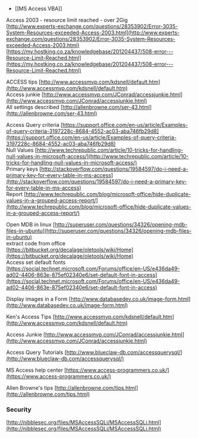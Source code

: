 
- [[MS Access VBA]]

Access 2003 - resource limit reached - over 2Gig  
[http://www.experts-exchange.com/questions/28353902/Error-3035-System-Resources-exceeded-Access-2003.html](http://www.experts-exchange.com/questions/28353902/Error-3035-System-Resources-exceeded-Access-2003.html)  
[https://my.hostking.co.za/knowledgebase/201204437/508-error---Resource-Limit-Reached.html](https://my.hostking.co.za/knowledgebase/201204437/508-error---Resource-Limit-Reached.html)  
  
ACCESS tips [http://www.accessmvp.com/kdsnell/default.htm](http://www.accessmvp.com/kdsnell/default.htm)  
Access junkie [http://www.accessmvp.com/JConrad/accessjunkie.html](http://www.accessmvp.com/JConrad/accessjunkie.html)  
All settings described [http://allenbrowne.com/ser-43.html](http://allenbrowne.com/ser-43.html)  
  
Access Query criteria [https://support.office.com/en-us/article/Examples-of-query-criteria-3197228c-8684-4552-ac03-aba746fb29d8](https://support.office.com/en-us/article/Examples-of-query-criteria-3197228c-8684-4552-ac03-aba746fb29d8)  
Null Values [http://www.techrepublic.com/article/10-tricks-for-handling-null-values-in-microsoft-access/](http://www.techrepublic.com/article/10-tricks-for-handling-null-values-in-microsoft-access/)  
Primary keys [http://stackoverflow.com/questions/19584597/do-i-need-a-primary-key-for-every-table-in-ms-access](http://stackoverflow.com/questions/19584597/do-i-need-a-primary-key-for-every-table-in-ms-access)  
Report [http://www.techrepublic.com/blog/microsoft-office/hide-duplicate-values-in-a-grouped-access-report/](http://www.techrepublic.com/blog/microsoft-office/hide-duplicate-values-in-a-grouped-access-report/)  
  
Open MDB in linux [http://superuser.com/questions/34326/opening-mdb-files-in-ubuntu](http://superuser.com/questions/34326/opening-mdb-files-in-ubuntu)  
extract code from office [https://bitbucket.org/decalage/oletools/wiki/Home](https://bitbucket.org/decalage/oletools/wiki/Home)  
Access set default fonts [https://social.technet.microsoft.com/Forums/office/en-US/e436da49-ad02-4406-863e-875ef02340e6/set-default-font-in-access](https://social.technet.microsoft.com/Forums/office/en-US/e436da49-ad02-4406-863e-875ef02340e6/set-default-font-in-access)  
  
Display images in a Form [http://www.databasedev.co.uk/image-form.html](http://www.databasedev.co.uk/image-form.html)


Ken's Access Tips [http://www.accessmvp.com/kdsnell/default.htm](http://www.accessmvp.com/kdsnell/default.htm)  
  
Access Junkie [http://www.accessmvp.com/JConrad/accessjunkie.html](http://www.accessmvp.com/JConrad/accessjunkie.html)  
  
Access Query Tutorials [http://www.blueclaw-db.com/accessquerysql/](http://www.blueclaw-db.com/accessquerysql/)  
  
MS Access help center [https://www.access-programmers.co.uk/](https://www.access-programmers.co.uk/)  
  
Allen Browne's tips [http://allenbrowne.com/tips.html](http://allenbrowne.com/tips.html)

### Security

[http://nibblesec.org/files/MSAccessSQLi/MSAccessSQLi.html](http://nibblesec.org/files/MSAccessSQLi/MSAccessSQLi.html)




